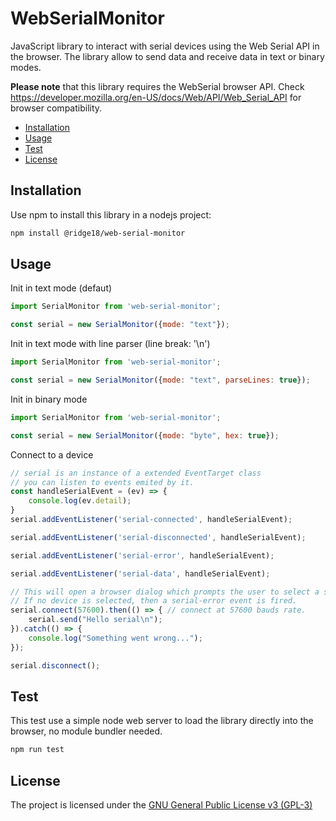 # WebSerialMonitor

JavaScript library to interact with serial devices using the Web Serial API in the browser.
The library allow to send data and receive data in text or binary modes.

**Please note** that this library requires the WebSerial browser API. Check https://developer.mozilla.org/en-US/docs/Web/API/Web_Serial_API for browser compatibility.

* [Installation](#installation)
* [Usage](#usage)
* [Test](#test)
* [License](#license)

## Installation

Use npm to install this library in a nodejs project:
```bash
npm install @ridge18/web-serial-monitor
```

## Usage

Init in text mode (defaut)
```js
import SerialMonitor from 'web-serial-monitor';

const serial = new SerialMonitor({mode: "text"});
```

Init in text mode with line parser (line break: '\n')
```js
import SerialMonitor from 'web-serial-monitor';

const serial = new SerialMonitor({mode: "text", parseLines: true});
```

Init in binary mode
```js
import SerialMonitor from 'web-serial-monitor';

const serial = new SerialMonitor({mode: "byte", hex: true});
```

Connect to a device
```js
// serial is an instance of a extended EventTarget class
// you can listen to events emited by it.
const handleSerialEvent = (ev) => {
    console.log(ev.detail);
}
serial.addEventListener('serial-connected', handleSerialEvent);

serial.addEventListener('serial-disconnected', handleSerialEvent);

serial.addEventListener('serial-error', handleSerialEvent);

serial.addEventListener('serial-data', handleSerialEvent);

// This will open a browser dialog which prompts the user to select a serial device.
// If no device is selected, then a serial-error event is fired.
serial.connect(57600).then(() => { // connect at 57600 bauds rate.
	serial.send("Hello serial\n");
}).catch(() => {
	console.log("Something went wrong...");
}); 

serial.disconnect();
```

## Test

This test use a simple node web server to load the library directly into the browser, no module bundler needed.
```bash
npm run test
```

## License

The project is licensed under the [GNU General Public License v3 (GPL-3)](https://tldrlegal.com/license/gnu-general-public-license-v3-(gpl-3))